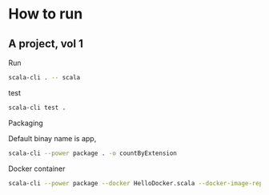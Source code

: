 # How to run

## A project, vol 1

Run

```bash
scala-cli . -- scala
```

test

```bash
scala-cli test .
```

Packaging

Default binay name is app,

```bash
scala-cli --power package . -o countByExtension
```

Docker container

```bash
scala-cli --power package --docker HelloDocker.scala --docker-image-repository hello-docker
```
